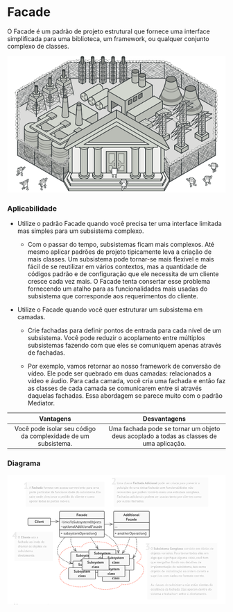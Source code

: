 # Facade 

O Facade é um padrão de projeto estrutural que fornece uma interface simplificada para uma biblioteca, um framework, ou qualquer conjunto complexo de classes.

![facade_ilustration](./facade.png)

### Aplicabilidade

- Utilize o padrão Facade quando você precisa ter uma interface limitada mas simples para um subsistema complexo.

    - Com o passar do tempo, subsistemas ficam mais complexos. Até mesmo aplicar padrões de projeto tipicamente leva a criação de mais classes. Um subsistema pode tornar-se mais flexível e mais fácil de se reutilizar em vários contextos, mas a quantidade de códigos padrão e de configuração que ele necessita de um cliente cresce cada vez mais. O Facade tenta consertar esse problema fornecendo um atalho para as funcionalidades mais usadas do subsistema que corresponde aos requerimentos do cliente.

- Utilize o Facade quando você quer estruturar um subsistema em camadas.

    - Crie fachadas para definir pontos de entrada para cada nível de um subsistema. Você pode reduzir o acoplamento entre múltiplos subsistemas fazendo com que eles se comuniquem apenas através de fachadas.

    - Por exemplo, vamos retornar ao nosso framework de conversão de vídeo. Ele pode ser quebrado em duas camadas: relacionados a vídeo e áudio. Para cada camada, você cria uma fachada e então faz as classes de cada camada se comunicarem entre si através daquelas fachadas. Essa abordagem se parece muito com o padrão Mediator.

|Vantagens|Desvantagens|
|:---:|:---:|
|Você pode isolar seu código da complexidade de um subsistema.|Uma fachada pode se tornar um objeto deus acoplado a todas as classes de uma aplicação.|

### Diagrama

![facade_diagram](./facade_diagram.png)

